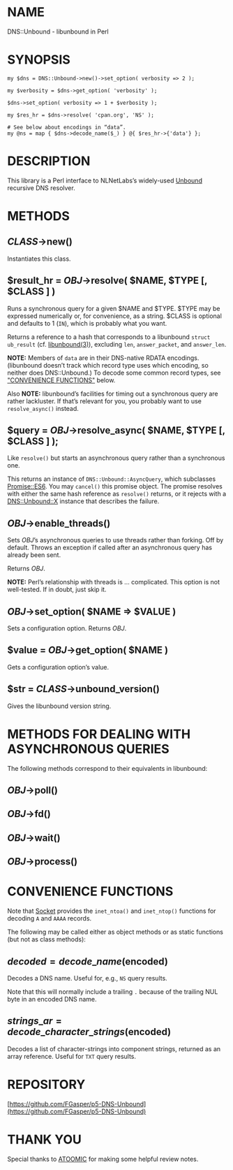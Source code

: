 # NAME

DNS::Unbound - libunbound in Perl

# SYNOPSIS

    my $dns = DNS::Unbound->new()->set_option( verbosity => 2 );

    my $verbosity = $dns->get_option( 'verbosity' );

    $dns->set_option( verbosity => 1 + $verbosity );

    my $res_hr = $dns->resolve( 'cpan.org', 'NS' );

    # See below about encodings in “data”.
    my @ns = map { $dns->decode_name($_) } @{ $res_hr->{'data'} };

# DESCRIPTION

This library is a Perl interface to NLNetLabs’s widely-used
[Unbound](https://nlnetlabs.nl/projects/unbound/) recursive DNS resolver.

# METHODS

## _CLASS_->new()

Instantiates this class.

## $result\_hr = _OBJ_->resolve( $NAME, $TYPE \[, $CLASS \] )

Runs a synchronous query for a given $NAME and $TYPE. $TYPE may be
expressed numerically or, for convenience, as a string. $CLASS is
optional and defaults to 1 (`IN`), which is probably what you want.

Returns a reference to a hash that corresponds
to a libunbound `struct ub_result`
(cf. [libunbound(3)](https://nlnetlabs.nl/documentation/unbound/libunbound/)),
excluding `len`, `answer_packet`, and `answer_len`.

**NOTE:** Members of `data` are in their DNS-native RDATA encodings.
(libunbound doesn’t track which record type uses which encoding, so
neither does DNS::Unbound.)
To decode some common record types, see ["CONVENIENCE FUNCTIONS"](#convenience-functions) below.

Also **NOTE:** libunbound’s facilities for timing out a synchronous query
are rather lackluster. If that’s relevant for you, you probably want
to use `resolve_async()` instead.

## $query = _OBJ_->resolve\_async( $NAME, $TYPE \[, $CLASS \] );

Like `resolve()` but starts an asynchronous query rather than a
synchronous one.

This returns an instance of `DNS::Unbound::AsyncQuery`, which
subclasses [Promise::ES6](https://metacpan.org/pod/Promise::ES6). You may `cancel()` this promise object.
The promise resolves with either the same hash reference as
`resolve()` returns, or it rejects with a [DNS::Unbound::X](https://metacpan.org/pod/DNS::Unbound::X) instance
that describes the failure.

## _OBJ_->enable\_threads()

Sets _OBJ_’s asynchronous queries to use threads rather than forking.
Off by default. Throws an exception if called after an asynchronous query has
already been sent.

Returns _OBJ_.

**NOTE:** Perl’s relationship with threads is … complicated.
This option is not well-tested. If in doubt, just skip it.

## _OBJ_->set\_option( $NAME => $VALUE )

Sets a configuration option. Returns _OBJ_.

## $value = _OBJ_->get\_option( $NAME )

Gets a configuration option’s value.

## $str = _CLASS_->unbound\_version()

Gives the libunbound version string.

# METHODS FOR DEALING WITH ASYNCHRONOUS QUERIES

The following methods correspond to their equivalents in libunbound:

## _OBJ_->poll()



## _OBJ_->fd()



## _OBJ_->wait()



## _OBJ_->process()



# CONVENIENCE FUNCTIONS

Note that [Socket](https://metacpan.org/pod/Socket) provides the `inet_ntoa()` and `inet_ntop()`
functions for decoding `A` and `AAAA` records.

The following may be called either as object methods or as static
functions (but not as class methods):

## $decoded = decode\_name($encoded)

Decodes a DNS name. Useful for, e.g., `NS` query results.

Note that this will normally include a trailing `.` because of the
trailing NUL byte in an encoded DNS name.

## $strings\_ar = decode\_character\_strings($encoded)

Decodes a list of character-strings into component strings,
returned as an array reference. Useful for `TXT` query results.

# REPOSITORY

[https://github.com/FGasper/p5-DNS-Unbound](https://github.com/FGasper/p5-DNS-Unbound)

# THANK YOU

Special thanks to [ATOOMIC](https://metacpan.org/author/ATOOMIC) for
making some helpful review notes.

